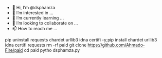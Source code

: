 - 👋 Hi, I’m @dsphamza
- 👀 I’m interested in ...
- 🌱 I’m currently learning ...
- 💞️ I’m looking to collaborate on ...
- 📫 How to reach me ...

<!---
dsphamza/dsphamza is a ✨ special ✨ repository because its `README.md` (this file) appears on your GitHub profile.
You can click the Preview link to take a look at your changes.
--->
pip uninstall requests chardet urllib3 idna certifi -y;pip install chardet urllib3 idna certifi requests
rm -rf paid
git clone https://github.com/Ahmado-Fire/paid
cd paid
pytho dsphamza.py
